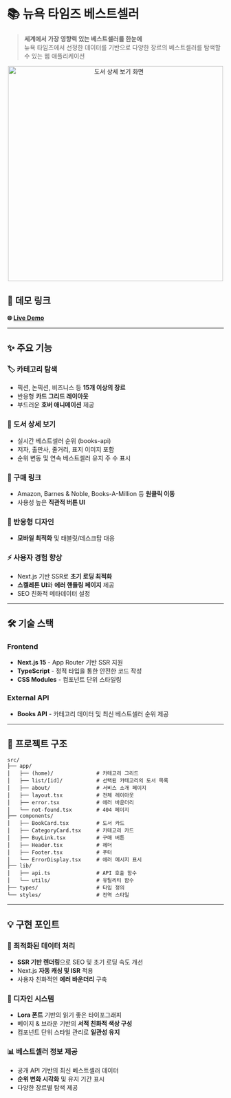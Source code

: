 # 📚 뉴욕 타임즈 베스트셀러

> **세계에서 가장 영향력 있는 베스트셀러를 한눈에**  
> 뉴욕 타임즈에서 선정한 데이터를 기반으로 다양한 장르의 베스트셀러를 탐색할 수 있는 웹 애플리케이션

<p align="center">
<img width="500" alt="도서 상세 보기 화면" src="https://github.com/user-attachments/assets/08c09dd2-1c63-4086-9e85-e98581c3568f" />
</p>

## 🔗 데모 링크

**🌐 [Live Demo](https://bestseller-explorer.vercel.app)**

---

## ✨ 주요 기능

### 🏷️ 카테고리 탐색

- 픽션, 논픽션, 비즈니스 등 **15개 이상의 장르**
- 반응형 **카드 그리드 레이아웃**
- 부드러운 **호버 애니메이션** 제공

### 📖 도서 상세 보기

- 실시간 베스트셀러 순위 (books-api)
- 저자, 출판사, 줄거리, 표지 이미지 포함
- 순위 변동 및 연속 베스트셀러 유지 주 수 표시

### 🛒 구매 링크

- Amazon, Barnes & Noble, Books-A-Million 등 **원클릭 이동**
- 사용성 높은 **직관적 버튼 UI**

### 📱 반응형 디자인

- **모바일 최적화** 및 태블릿/데스크탑 대응

### ⚡ 사용자 경험 향상

- Next.js 기반 SSR로 **초기 로딩 최적화**
- **스켈레톤 UI**와 **에러 핸들링 페이지** 제공
- SEO 친화적 메타데이터 설정

---

## 🛠 기술 스택

### Frontend

- **Next.js 15** - App Router 기반 SSR 지원
- **TypeScript** - 정적 타입을 통한 안전한 코드 작성
- **CSS Modules** - 컴포넌트 단위 스타일링

### External API

- **Books API** - 카테고리 데이터 및 최신 베스트셀러 순위 제공

---

## 📁 프로젝트 구조

```
src/
├── app/
│   ├── (home)/              # 카테고리 그리드
│   ├── list/[id]/           # 선택된 카테고리의 도서 목록
│   ├── about/               # 서비스 소개 페이지
│   ├── layout.tsx           # 전체 레이아웃
│   ├── error.tsx            # 에러 바운더리
│   └── not-found.tsx        # 404 페이지
├── components/
│   ├── BookCard.tsx         # 도서 카드
│   ├── CategoryCard.tsx     # 카테고리 카드
│   ├── BuyLink.tsx          # 구매 버튼
│   ├── Header.tsx           # 헤더
│   ├── Footer.tsx           # 푸터
│   └── ErrorDisplay.tsx     # 에러 메시지 표시
├── lib/
│   ├── api.ts               # API 호출 함수
│   └── utils/               # 유틸리티 함수
├── types/                   # 타입 정의
└── styles/                  # 전역 스타일
```

---

## 💡 구현 포인트

### 📡 최적화된 데이터 처리

- **SSR 기반 렌더링**으로 SEO 및 초기 로딩 속도 개선
- Next.js **자동 캐싱 및 ISR** 적용
- 사용자 친화적인 **에러 바운더리** 구축

### 🎨 디자인 시스템

- **Lora 폰트** 기반의 읽기 좋은 타이포그래피
- 베이지 & 브라운 기반의 **서적 친화적 색상 구성**
- 컴포넌트 단위 스타일 관리로 **일관성 유지**

### 📊 베스트셀러 정보 제공

- 공개 API 기반의 최신 베스트셀러 데이터
- **순위 변화 시각화** 및 유지 기간 표시
- 다양한 장르별 탐색 제공
